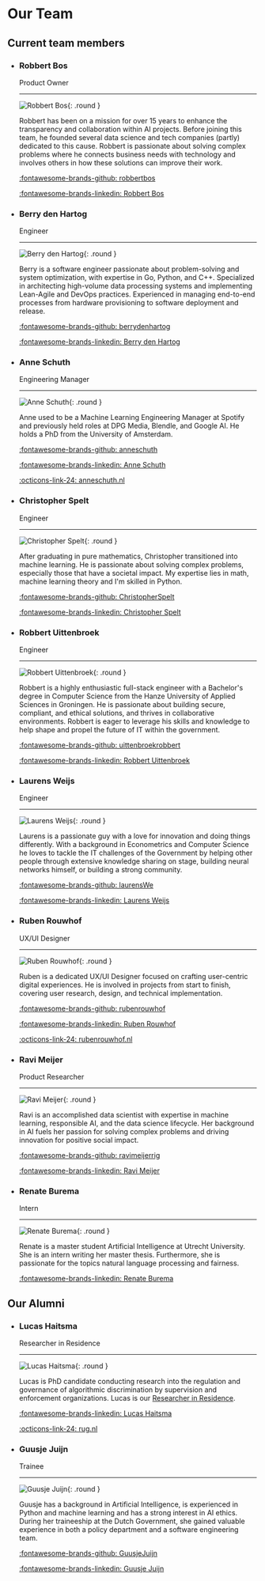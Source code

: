 # Our Team

## Current team members
<!-- markdownlint-disable MD030 MD033 -->

<div class="grid cards" markdown>

-   ### Robbert Bos

    Product Owner

    ----

    ![Robbert Bos](../img/robbert_bos.jpeg){: .round }

    Robbert has been on a mission for over 15 years to enhance the transparency and collaboration within AI projects.
    Before joining this team, he founded several data science and tech companies (partly) dedicated to this cause.
    Robbert is passionate about solving complex problems where he connects business needs with technology and involves
    others in how these solutions can improve their work.

    [:fontawesome-brands-github: robbertbos](https://github.com/robbertbos)

    [:fontawesome-brands-linkedin: Robbert Bos](https://www.linkedin.com/in/robbertbos/)

-   ### Berry den Hartog

    Engineer

    ----

    ![Berry den Hartog](../img/berry.jpeg){: .round }

    Berry is a software engineer passionate about problem-solving and system optimization, with expertise in Go,
    Python, and C++. Specialized in architecting high-volume data processing systems and implementing Lean-Agile and
    DevOps practices. Experienced in managing end-to-end processes from hardware provisioning to software deployment
    and release.

    [:fontawesome-brands-github: berrydenhartog](https://github.com/berrydenhartog)

    [:fontawesome-brands-linkedin: Berry den Hartog](https://www.linkedin.com/in/berry-denhartog)

-   ### Anne Schuth

    Engineering Manager

    ----

    ![Anne Schuth](../img/anne.png){: .round }

    Anne used to be a Machine Learning Engineering Manager at Spotify and previously held roles at DPG Media, Blendle,
    and Google AI. He holds a PhD from the University of Amsterdam.

    [:fontawesome-brands-github: anneschuth](https://github.com/anneschuth)

    [:fontawesome-brands-linkedin: Anne Schuth](https://linkedin.com/in/AnneSchuth)

    [:octicons-link-24: anneschuth.nl](https://anneschuth.nl)

-   ### Christopher Spelt

    Engineer

    ----

    ![Christopher Spelt](../img/christopher.jpeg){: .round }

    After graduating in pure mathematics, Christopher transitioned into machine learning. He is passionate about
    solving complex problems, especially those that have a societal impact. My expertise lies in math, machine
    learning theory and I'm skilled in Python.

    [:fontawesome-brands-github: ChristopherSpelt](https://github.com/ChristopherSpelt)

    [:fontawesome-brands-linkedin: Christopher Spelt](https://www.linkedin.com/in/christopher-spelt-27b39357/)

-   ### Robbert Uittenbroek

    Engineer

    ----

    ![Robbert Uittenbroek](../img/robbert_uittenbroek.jpeg){: .round }

    Robbert is a highly enthusiastic full-stack engineer with a Bachelor's degree in Computer Science from the Hanze
    University of Applied Sciences in Groningen. He is passionate about building secure, compliant, and ethical
    solutions, and thrives in collaborative environments. Robbert is eager to leverage his skills and knowledge to
    help shape and propel the future of IT within the government.

    [:fontawesome-brands-github: uittenbroekrobbert](https://github.com/uittenbroekrobbert)

    [:fontawesome-brands-linkedin: Robbert Uittenbroek](https://www.linkedin.com/in/robbert-uittenbroek-48a215/)

-   ### Laurens Weijs

    Engineer

    ----

    ![Laurens Weijs](../img/laurens.jpeg){: .round }

    Laurens is a passionate guy with a love for innovation and doing things differently. With a background in
    Econometrics and Computer Science he loves to tackle the IT challenges of the Government by helping other people
    through extensive knowledge sharing on stage, building neural networks himself, or building a strong community.

    [:fontawesome-brands-github: laurensWe](https://github.com/laurensWe)

    [:fontawesome-brands-linkedin: Laurens Weijs](https://www.linkedin.com/in/laurensweijs)

-   ### Ruben Rouwhof

    UX/UI Designer

    ----

    ![Ruben Rouwhof](../img/ruben.png){: .round }

    Ruben is a dedicated UX/UI Designer focused on crafting user-centric digital experiences. He is involved in projects
    from start to finish, covering user research, design, and technical implementation.

    [:fontawesome-brands-github: rubenrouwhof](https://github.com/rubenrouwhof)

    [:fontawesome-brands-linkedin: Ruben Rouwhof](https://www.linkedin.com/in/rubenrouwhof)

    [:octicons-link-24: rubenrouwhof.nl](https://rubenrouwhof.nl)

-   ### Ravi Meijer

    Product Researcher

    ----

    ![Ravi Meijer](../img/ravi.jpg){: .round }

    Ravi is an accomplished data scientist with expertise in machine learning, responsible AI, and the data science lifecycle.
    Her background in AI fuels her passion for solving complex problems and driving innovation for positive social impact.

    [:fontawesome-brands-github: ravimeijerrig](https://github.com/ravimeijerrig)

    [:fontawesome-brands-linkedin: Ravi Meijer](https://www.linkedin.com/in/ravi-meijer)

-   ### Renate Burema

    Intern

    ----

    ![Renate Burema](../img/renate.jpg){: .round }

    Renate is a master student Artificial Intelligence at Utrecht University.
    She is an intern writing her master thesis.
    Furthermore, she is passionate for the topics natural language processing and fairness.

    [:fontawesome-brands-linkedin: Renate Burema](https://linkedin.com/in/renate-burema-047b26211)

</div>

## Our Alumni

<div class="grid cards" markdown>

-   ### Lucas Haitsma

    Researcher in Residence

    ----

    ![Lucas Haitsma](../img/lucas.jpeg){: .round }

    Lucas is PhD candidate conducting research into the regulation and governance of algorithmic discrimination by
    supervision and enforcement organizations. Lucas is our
    [Researcher in Residence](../adrs/0011-researcher-in-residence.md).

    [:fontawesome-brands-linkedin: Lucas Haitsma](https://www.linkedin.com/in/lucas-h-779375139/)

    [:octicons-link-24: rug.nl](https://www.rug.nl/staff/l.m.haitsma/?lang=en)

-   ### Guusje Juijn

    Trainee

    ----

    ![Guusje Juijn](../img/guusje.jpeg){: .round }

    Guusje has a background in Artificial Intelligence, is experienced in Python and
    machine learning and has a strong interest in AI ethics.
    During her traineeship at the Dutch Government, she gained valuable experience in
    both a policy department and a software engineering team.

    [:fontawesome-brands-github: GuusjeJuijn](https://github.com/GuusjeJuijn)

    [:fontawesome-brands-linkedin: Guusje Juijn](https://www.linkedin.com/in/guusjejuijn)

</div>
